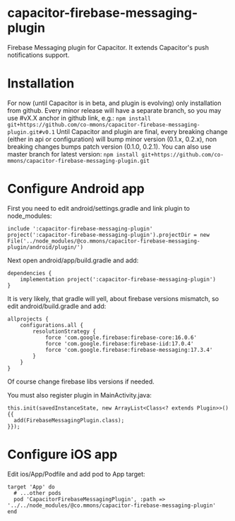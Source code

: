 # capacitor-firebase-messaging-plugin
Firebase Messaging plugin for Capacitor. It extends Capacitor's push notifications support.

# Installation
For now (until Capacitor is in beta, and plugin is evolving) only installation from github. Every minor release will have a separate branch, so you may use #vX.X anchor in github link, e.g.:
```npm install git+https://github.com/co-mmons/capacitor-firebase-messaging-plugin.git#v0.1```
Until Capacitor and plugin are final, every breaking change (either in api or configuration) will bump minor version (0.1.x, 0.2.x), non breaking changes bumps patch version (0.1.0, 0.2.1). You can also use master branch for latest version:
```npm install git+https://github.com/co-mmons/capacitor-firebase-messaging-plugin.git```

# Configure Android app
First you need to edit android/settings.gradle and link plugin to node_modules:
```
include ':capacitor-firebase-messaging-plugin'
project(':capacitor-firebase-messaging-plugin').projectDir = new File('../node_modules/@co.mmons/capacitor-firebase-messaging-plugin/android/plugin/')
```
Next open android/app/build.gradle and add:
```
dependencies {
    implementation project(':capacitor-firebase-messaging-plugin')
}
```
It is very likely, that gradle will yell, about firebase versions mismatch, so edit android/build.gradle and add:
```
allprojects {
    configurations.all {
        resolutionStrategy {
            force 'com.google.firebase:firebase-core:16.0.6'
            force 'com.google.firebase:firebase-iid:17.0.4'
            force 'com.google.firebase:firebase-messaging:17.3.4'
        }
    }
}
```
Of course change firebase libs versions if needed.

You must also register plugin in MainActivity.java:
```
this.init(savedInstanceState, new ArrayList<Class<? extends Plugin>>() {{
  add(FirebaseMessagingPlugin.class);
}});
```

# Configure iOS app
Edit ios/App/Podfile and add pod to App target:
```
target 'App' do
  # ...other pods
  pod 'CapacitorFirebaseMessagingPlugin', :path => '../../node_modules/@co.mmons/capacitor-firebase-messaging-plugin'  
end
```
